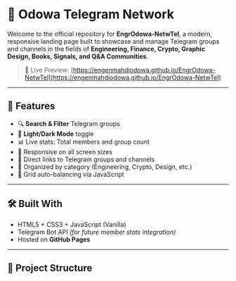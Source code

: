 # 📢 Odowa Telegram Network

Welcome to the official repository for **EngrOdowa-NetwTel**, a modern, responsive landing page built to showcase and manage Telegram groups and channels in the fields of **Engineering, Finance, Crypto, Graphic Design, Books, Signals, and Q&A Communities**.

> 🔗 Live Preview: [https://engenmahdiodowa.github.io/EngrOdowa-NetwTel](https://engenmahdiodowa.github.io/EngrOdowa-NetwTel)

---

## 🚀 Features

- 🔍 **Search & Filter** Telegram groups
- 🌙 **Light/Dark Mode** toggle
- 📊 Live stats: Total members and group count
- 📱 Responsive on all screen sizes
- 🔗 Direct links to Telegram groups and channels
- 🧠 Organized by category (Engineering, Crypto, Design, etc.)
- 🔄 Grid auto-balancing via JavaScript

---

## 🛠️ Built With

- HTML5 + CSS3 + JavaScript (Vanilla)
- Telegram Bot API _(for future member stats integration)_
- Hosted on **GitHub Pages**

---

## 📂 Project Structure
